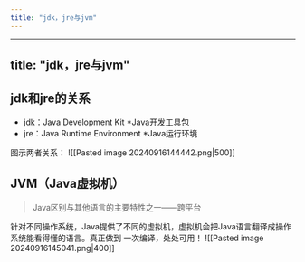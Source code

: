 ```yaml
---
title: "jdk，jre与jvm"
---
```

---
title: "jdk，jre与jvm"
---
## jdk和jre的关系
- jdk：Java Development Kit *Java开发工具包
- jre：Java Runtime Environment *Java运行环境

图示两者关系：
![[Pasted image 20240916144442.png|500]]

## JVM（Java虚拟机）
> Java区别与其他语言的主要特性之一——跨平台

针对不同操作系统，Java提供了不同的虚拟机，虚拟机会把Java语言翻译成操作系统能看得懂的语言。真正做到 一次编译，处处可用！
![[Pasted image 20240916145041.png|400]]
